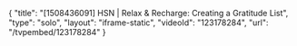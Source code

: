 {
    "title": "[1508436091] HSN | Relax & Recharge: Creating a Gratitude List",
    "type": "solo",
    "layout": "iframe-static",
    "videoId": "123178284",
    "url": "\/tvpembed\/123178284"
}